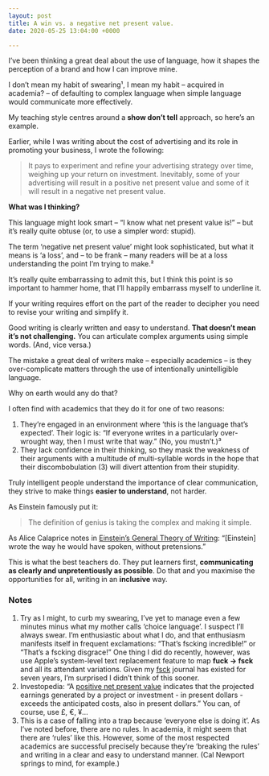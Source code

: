 ```yaml
---
layout: post
title: A win vs. a negative net present value.
date: 2020-05-25 13:04:00 +0000

---
```

I’ve been thinking a great deal about the use of language, how it shapes the perception of a brand and how I can improve mine.

I don’t mean my habit of swearing¹, I mean my habit – acquired in academia? – of defaulting to complex language when simple language would communicate more effectively.

My teaching style centres around a **show don’t tell** approach, so here’s an example.

Earlier, while I was writing about the cost of advertising and its role in promoting your business, I wrote the following:

> It pays to experiment and refine your advertising strategy over time, weighing up your return on investment. Inevitably, some of your advertising will result in a positive net present value and some of it will result in a negative net present value.

**What was I thinking?**

This language might look smart – “I know what net present value is!” – but it’s really quite obtuse (or, to use a simpler word: stupid).

The term ‘negative net present value’ might look sophisticated, but what it means is ‘a loss’, and – to be frank – many readers will be at a loss understanding the point I’m trying to make.²

It’s really quite embarrassing to admit this, but I think this point is so important to hammer home, that I’ll happily embarrass myself to underline it.

If your writing requires effort on the part of the reader to decipher you need to revise your writing and simplify it.

Good writing is clearly written and easy to understand. **That doesn’t mean it’s not challenging.** You can articulate complex arguments using simple words. (And, vice versa.)

The mistake a great deal of writers make – especially academics – is they over-complicate matters through the use of intentionally unintelligible language.

Why on earth would any do that?

I often find with academics that they do it for one of two reasons:

1. They’re engaged in an environment where ‘this is the language that’s expected’. Their logic is: “If everyone writes in a particularly over-wrought way, then I must write that way.” (No, you mustn’t.)³
2. They lack confidence in their thinking, so they mask the weakness of their arguments with a multitude of multi-syllable words in the hope that their discombobulation (3) will divert attention from their stupidity.

Truly intelligent people understand the importance of clear communication, they strive to make things **easier to understand**, not harder.

As Einstein famously put it:

> The definition of genius is taking the complex and making it simple.

As Alice Calaprice notes in [Einstein’s General Theory of Writing](https://www.theguardian.com/books/2005/apr/02/featuresreviews.guardianreview36): “\[Einstein\] wrote the way he would have spoken, without pretensions.”

This is what the best teachers do. They put learners first, **communicating as clearly and unpretentiously as possible**. Do that and you maximise the opportunities for all, writing in an **inclusive** way.

### Notes

1. Try as I might, to curb my swearing, I’ve yet to manage even a few minutes minus what my mother calls ‘choice language’.
   I suspect I’ll always swear. I’m enthusiastic about what I do, and that enthusiasm manifests itself in frequent exclamations: “That’s fscking incredible!” or “That’s a fscking disgrace!”
   One thing I did do recently, however, was use Apple’s system-level text replacement feature to map **fuck → fsck** and all its attendant variations.
   Given my [fsck](http://fsck.mrmurphy.com) journal has existed for seven years, I’m surprised I didn’t think of this sooner.
2. Investopedia: “A [positive net present value](https://www.investopedia.com/terms/n/npv.asp) indicates that the projected earnings generated by a project or investment - in present dollars - exceeds the anticipated costs, also in present dollars.”
   You can, of course, use £, €, ¥…
3. This is a case of falling into a trap because ‘everyone else is doing it’. As I’ve noted before, there are no rules.
   In academia, it might seem that there are ‘rules’ like this. However, some of the most respected academics are successful precisely because they’re ‘breaking the rules’ and writing in a clear and easy to understand manner. (Cal Newport springs to mind, for example.)